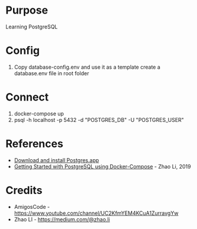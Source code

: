 # Purpose
Learning PostgreSQL

# Config
1. Copy database-config.env and use it as a template create a database.env file in root folder

# Connect
1. docker-compose up
2. psql -h localhost -p 5432 -d "POSTGRES_DB" -U "POSTGRES_USER"

# References 
- [Download and install Postgres.app](https://postgresapp.com/)
- [Getting Started with PostgreSQL using Docker-Compose](https://medium.com/analytics-vidhya/getting-started-with-postgresql-using-docker-compose-34d6b808c47c) - Zhao Li, 2019

# Credits
- AmigosCode - https://www.youtube.com/channel/UC2KfmYEM4KCuA1ZurravgYw
- Zhao LI - https://medium.com/@zhao.li
